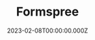 ---
title: "Formspree"
website: "https://formspree.io/"
description: "Formspree is a form backend, API, and email service for HTML JavaScript forms It’s the simplest way to embed custom contact us forms, order forms, or email capture forms on your static website"
date: 2023-02-08T00:00:00.000Z
draft: false
category: ["Form"]
---